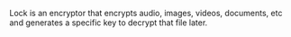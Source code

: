 Lock is an encryptor that encrypts audio, images, videos, documents, etc and generates a specific key to decrypt that file later.
